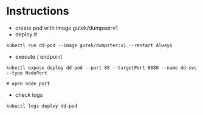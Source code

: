 # Instructions

- create pod with image gutek/dumpser:v1
- deploy it

```
kubectl run dd-pod --image gutek/dumpster:v1 --restart Always
```

- execute / endpoint

```
kubectl expose deploy dd-pod --port 80 --targetPort 8080 --name dd-svc --type NodePort

# open node port
```

- check logs

```
kubectl logs deploy dd-pod
```